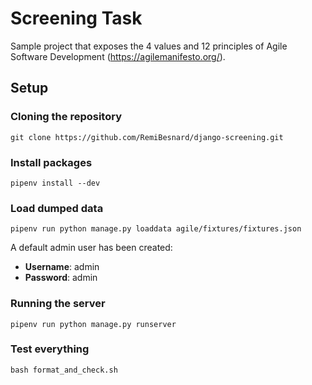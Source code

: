 # Screening Task
Sample project that exposes the 4 values and 12 principles of Agile Software Development (https://agilemanifesto.org/).

## Setup

### Cloning the repository

```
git clone https://github.com/RemiBesnard/django-screening.git
```

### Install packages

```
pipenv install --dev
```

### Load dumped data

```
pipenv run python manage.py loaddata agile/fixtures/fixtures.json
```

A default admin user has been created:

- **Username**: admin
- **Password**: admin

### Running the server

```
pipenv run python manage.py runserver
```

### Test everything

```
bash format_and_check.sh
```
